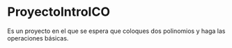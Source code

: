 # ProyectoIntroICO
Es un proyecto en el que se espera que coloques dos polinomios y haga las operaciones básicas.
